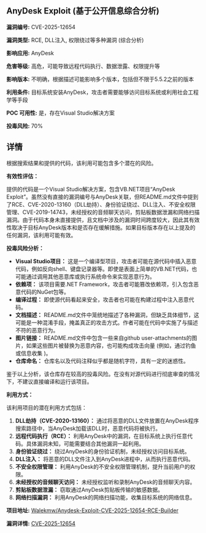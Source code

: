 ## AnyDesk Exploit (基于公开信息综合分析)

**漏洞编号:** CVE-2025-12654

**漏洞类型:** RCE, DLL注入, 权限绕过等多种漏洞 (综合分析)

**影响应用:** AnyDesk

**危害等级:** 高危，可能导致远程代码执行、数据泄露、权限提升等

**影响版本:** 不明确，根据描述可能影响多个版本，包括但不限于5.5.2之前的版本

**利用条件:** 目标系统安装AnyDesk，攻击者需要能够访问目标系统或利用社会工程学等手段

**POC 可用性:** 是，存在Visual Studio解决方案

**投毒风险:** 70%

## 详情

根据搜索结果和提供的代码，该利用可能包含多个潜在的风险。

**有效性评估：**

提供的代码是一个Visual Studio解决方案，包含VB.NET项目“AnyDesk Exploit”。虽然没有直接的漏洞编号与AnyDesk关联，但README.md文件中提到了RCE、CVE-2020-13160（DLL劫持）、身份验证绕过、DLL注入、不安全权限管理、CVE-2019-14743，未经授权的音频聊天访问，剪贴板数据泄漏和网络扫描漏洞。由于代码本身未直接提供，且文档中涉及的漏洞时间跨度较大，因此其有效性取决于目标AnyDesk版本和是否存在缓解措施。如果目标版本存在以上提及的任何漏洞，该利用可能有效。

**投毒风险分析：**

*   **Visual Studio项目：** 这是一个编译型项目，攻击者可能在源代码中插入恶意代码，例如反向shell、键盘记录器等。即使是表面上简单的VB.NET代码，也可能通过调用其他恶意库或执行系统命令来实现恶意行为。 
*   **依赖项：** 该项目需要.NET Framework，攻击者可能篡改依赖项，引入包含恶意代码的NuGet包等。
*   **编译过程：** 即使源代码看起来安全，攻击者也可能在构建过程中注入恶意代码。
*   **文档描述：** README.md文件中笼统地描述了各种漏洞，但缺乏具体细节，这可能是一种混淆手段，掩盖真正的攻击方式。作者可能在代码中实施了与描述不符的恶意行为。
*   **图片链接：** README.md文件中包含一些来自github user-attachments的图片，如果这些图片被替换为恶意内容，也可能构成攻击向量 (例如，通过钓鱼或信息收集 )。
*   **仓库命名：** 仓库名以及代码注释似乎都是随机字符，具有一定的迷惑性。

鉴于以上分析，该仓库存在较高的投毒风险。在没有对源代码进行彻底审查的情况下，不建议直接编译和运行该项目。

**利用方式：**

该利用项目的潜在利用方式包括：

1.  **DLL劫持（CVE-2020-13160）：** 通过将恶意的DLL文件放置在AnyDesk程序搜索路径中，当AnyDesk加载该DLL时，恶意代码将被执行。
2.  **远程代码执行（RCE）：** 利用AnyDesk中的漏洞，在目标系统上执行任意代码。具体漏洞未知，可能需要结合其他漏洞一起利用。
3.  **身份验证绕过：** 绕过AnyDesk的身份验证机制，未经授权访问目标系统。
4.  **DLL注入：** 将恶意的DLL文件注入到AnyDesk进程中，从而执行恶意代码。
5.  **不安全权限管理：** 利用AnyDesk的不安全权限管理机制，提升当前用户的权限。
6.  **未经授权的音频聊天访问：** 未经授权监听和录制AnyDesk的音频聊天内容。
7.  **剪贴板数据泄漏：** 窃取通过AnyDesk剪贴板传输的敏感数据。
8.  **网络扫描漏洞：** 利用AnyDesk的网络扫描功能，收集目标系统的网络信息。


**项目地址:** [Walekmw/Anydesk-Exploit-CVE-2025-12654-RCE-Builder](https://github.com/Walekmw/Anydesk-Exploit-CVE-2025-12654-RCE-Builder)

**漏洞详情:** [CVE-2025-12654](https://nvd.nist.gov/vuln/detail/CVE-2025-12654)